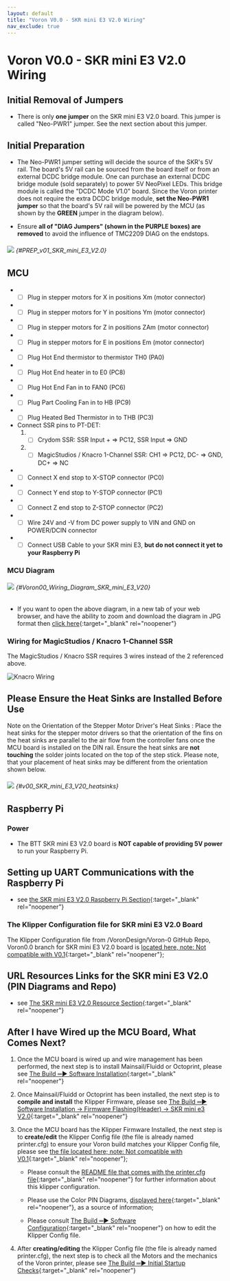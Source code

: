 ```yaml
---
layout: default
title: "Voron V0.0 - SKR mini E3 V2.0 Wiring"
nav_exclude: true
---
```


# Voron V0.0 - SKR mini E3 V2.0 Wiring

## Initial Removal of Jumpers

* There is only **one jumper** on the SKR mini E3 V2.0 board. This jumper is called "Neo-PWR1" jumper.  See the next section about this jumper.

## Initial Preparation

* The Neo-PWR1 jumper setting will decide the source of the SKR's 5V rail. The board's 5V rail can be sourced from the board itself or from an external DCDC bridge module.  One can purchase an external DCDC bridge module (sold separately) to power 5V NeoPixel LEDs.  This bridge module is called the "DCDC Mode V1.0" board. Since the Voron printer does not require the extra DCDC bridge module, **set the Neo-PWR1 jumper** so that the board's 5V rail will be powered by the MCU (as shown by the **<span class="color-blind-green">GREEN</span>** jumper in the diagram below).

* Ensure **all of "DIAG Jumpers" (shown in the <span class="color-blind-purple">PURPLE boxes</span>) are removed** to avoid the influence of TMC2209 DIAG on the endstops.

###### ![](./images/PREP_SKR_mini_E3_V2.0_150.png) {#PREP_v01_SKR_mini_E3_V2.0}

## MCU

* - [ ] Plug in stepper motors for X in positions Xm (motor connector)
* - [ ] Plug in stepper motors for Y in positions Ym (motor connector)
* - [ ] Plug in stepper motors for Z in positions ZAm (motor connector)
* - [ ] Plug in stepper motors for E in positions Em (motor connector)
* - [ ] Plug Hot End thermistor to thermistor TH0 (PA0)
* - [ ] Plug Hot End heater in to E0 (PC8)
* - [ ] Plug Hot End Fan in to FAN0 (PC6)
* - [ ] Plug Part Cooling Fan in to HB (PC9)
* - [ ] Plug Heated Bed Thermistor in to THB (PC3)
* Connect SSR pins to PT-DET:
  1. - [ ] Crydom SSR: SSR Input + => PC12, SSR Input => GND
  2. - [ ] MagicStudios / Knacro 1-Channel SSR: CH1 => PC12, DC- => GND, DC+ => NC
* - [ ] Connect X end stop to X-STOP connector (PC0)
* - [ ] Connect Y end stop to Y-STOP connector (PC1)
* - [ ] Connect Z end stop to Z-STOP connector (PC2)
* - [ ] Wire 24V and -V from DC power supply to VIN and GND on POWER/DCIN connector
* - [ ] Connect USB Cable to your SKR mini E3,&nbsp;**but do not connect it yet to your Raspberry Pi**

### MCU Diagram

###### ![](./images/Voron0.0_Wiring_Diagram_SKR_mini_E3_V2.0.jpg) {#Voron00_Wiring_Diagram_SKR_mini_E3_V20}

* <span class="fs_percent_110">If you want to open the above diagram, in a new tab of your web browser, and have the ability to zoom and download the diagram in JPG format then [click here](./images/Voron0.0_Wiring_Diagram_SKR_mini_E3_V2.0.jpg){:target="_blank" rel="noopener"}</span>

### Wiring for MagicStudios / Knacro 1-Channel SSR

The MagicStudios / Knacro SSR requires 3 wires instead of the 2 referenced above.

![Knacro Wiring](./images/SKRminiE3v20_knacro_ssr_wiring_diagram.png)

## Please Ensure the Heat Sinks are Installed Before Use

<span class="color-blind-red">Note on the Orientation of the Stepper Motor Driver's Heat Sinks</span>
: Place the heat sinks for the stepper motor drivers so that the orientation of the fins on the heat sinks are parallel to the air flow from the controller fans once the MCU board is installed on the DIN rail. Ensure the heat sinks are **not touching** the solder joints located on the top of the step stick. Please note, that your placement of heat sinks may be different from the orientation shown below.

###### ![](./images/SKR_mini_E3_V2.0_heatsinks_150.png) {#v00_SKR_mini_E3_V20_heatsinks}

## Raspberry Pi

### Power
* The BTT SKR mini E3 V2.0 board is **NOT capable of providing 5V power** to run your Raspberry Pi.

## Setting up UART Communications with the Raspberry Pi

* see [the SKR mini E3 V2.0 Raspberry Pi Section](./mini_e3_v20_RaspberryPi#raspberry-pi){:target="_blank" rel="noopener"}

### The Klipper Configuration file for SKR mini E3 V2.0 Board

The Klipper Configuration file from /VoronDesign/Voron-0 GitHub Repo, Voron0.0 branch for SKR mini E3 V2.0 board is [located here, note: Not compatible with V0.1](https://raw.githubusercontent.com/VoronDesign/Voron-0/Voron0.0/VORON-0/Firmware/SKR_E3_Mini_2.0/printer.cfg){:target="_blank" rel="noopener"};

## URL Resources Links for the SKR mini E3 V2.0 (PIN Diagrams and Repo)

* see [The SKR mini E3 V2.0 Resource Section](./mini_e3_v20_Resources#color-pin-diagram-for-skr-mini-e3-v20){:target="_blank" rel="noopener"}

## After I have Wired up the MCU Board, What Comes Next?

1. Once the MCU board is wired up and wire management has been performed, the next step is to install Mainsail/Fluidd or Octoprint, please see [The Build ═► Software Installation](../../build/software/index#software-installation){:target="_blank" rel="noopener"}

2. Once Mainsail/Fluidd or Octoprint has been installed, the next step is to **compile and install** the Klipper Firmware, please see [The Build ═► Software Installation -> Firmware Flashing(Header) -> SKR mini e3 V2.0](../../build/software/miniE3_v20_klipper#skr-mini-e3-v20-klipper-firmware){:target="_blank" rel="noopener"}

3. Once the MCU board has the Klipper Firmware Installed, the next step is to **create/edit** the Klipper Config file (the file is already named printer.cfg) to ensure your Voron build matches your Klipper Config file, please see [the file located here; note: Not compatible with V0.1](https://raw.githubusercontent.com/VoronDesign/Voron-0/Voron0.0/VORON-0/Firmware/SKR_E3_Mini_2.0/printer.cfg){:target="_blank" rel="noopener"};

    * Please consult the [README file that comes with the printer.cfg file](https://github.com/VoronDesign/Voron-0/tree/Voron0.0/VORON-0/Firmware){:target="_blank" rel="noopener"} for further information about this klipper configuration.

    * Please use the Color PIN Diagrams, [displayed here](./mini_e3_v20_Resources#color-pin-diagram-for-skr-mini-e3-v20){:target="_blank" rel="noopener"}, as a source of information;

    * Please consult [The Build ═► Software Configuration](../../build/software/configuration#software-configuration){:target="_blank" rel="noopener"} on how to edit the Klipper Config file.


4. After **creating/editing** the Klipper Config file (the file is already named printer.cfg), the next step is to check all the Motors and the mechanics of the Voron printer, please see [The Build ═► Initial Startup Checks](../../build/startup/index#initial-startup-checks){:target="_blank" rel="noopener"}